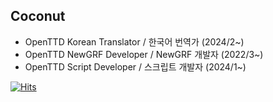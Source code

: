 ## Coconut
* OpenTTD Korean Translator / 한국어 번역가 (2024/2~)
* OpenTTD NewGRF Developer / NewGRF 개발자 (2022/3~)
* OpenTTD Script Developer / 스크립트 개발자 (2024/1~)

[![Hits](https://hits.seeyoufarm.com/api/count/incr/badge.svg?url=https%3A%2F%2Fgithub.com%2FCoconutKR&count_bg=%2379C83D&title_bg=%23179942&icon=&icon_color=%23179942&title=hits&edge_flat=false)](https://hits.seeyoufarm.com)
